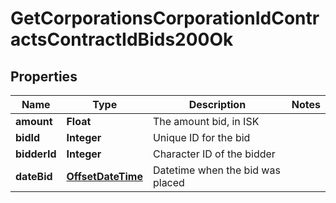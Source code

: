 
# GetCorporationsCorporationIdContractsContractIdBids200Ok

## Properties
Name | Type | Description | Notes
------------ | ------------- | ------------- | -------------
**amount** | **Float** | The amount bid, in ISK | 
**bidId** | **Integer** | Unique ID for the bid | 
**bidderId** | **Integer** | Character ID of the bidder | 
**dateBid** | [**OffsetDateTime**](OffsetDateTime.md) | Datetime when the bid was placed | 



